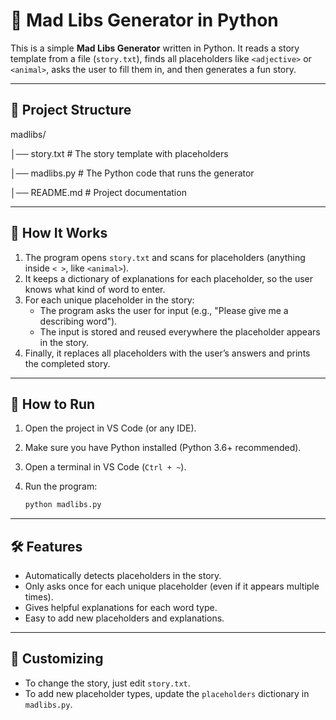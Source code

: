 # 📝 Mad Libs Generator in Python

This is a simple **Mad Libs Generator** written in Python.
It reads a story template from a file (`story.txt`), finds all placeholders like `<adjective>` or `<animal>`, asks the user to fill them in, and then generates a fun story.

---



## 📂 Project Structure

madlibs/

│── story.txt        # The story template with placeholders

│── madlibs.py       # The Python code that runs the generator

│── README.md        # Project documentation

---



## 📖 How It Works

1. The program opens `story.txt` and scans for placeholders (anything inside `< >`, like `<animal>`).
2. It keeps a dictionary of explanations for each placeholder, so the user knows what kind of word to enter.
3. For each unique placeholder in the story:
   - The program asks the user for input (e.g., "Please give me a describing word").
   - The input is stored and reused everywhere the placeholder appears in the story.
4. Finally, it replaces all placeholders with the user’s answers and prints the completed story.

---



## 🚀 How to Run

1. Open the project in VS Code (or any IDE).
2. Make sure you have Python installed (Python 3.6+ recommended).
3. Open a terminal in VS Code (`Ctrl + ~`).
4. Run the program:

   ```bash
   python madlibs.py
   ```

---



## 🛠  Features

* Automatically detects placeholders in the story.
* Only asks once for each unique placeholder (even if it appears multiple times).
* Gives helpful explanations for each word type.
* Easy to add new placeholders and explanations.

---



## 📌 Customizing

* To change the story, just edit `story.txt`.
* To add new placeholder types, update the `placeholders` dictionary in `madlibs.py`.
